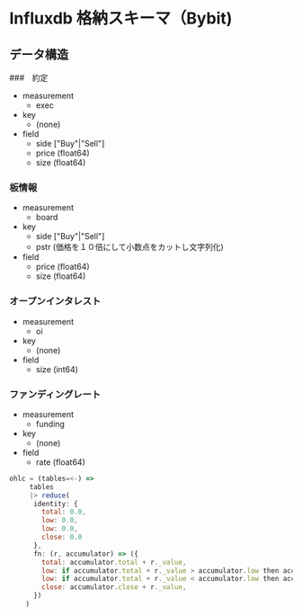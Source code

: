 # Influxdb 格納スキーマ（Bybit)

## データ構造

###　約定

* measurement
  - exec
* key
  - (none)
* field
  - side   ["Buy"|"Sell"]
  - price  (float64)
  - size   (float64)


### 板情報
* measurement
  - board
* key
  - side   ["Buy"|"Sell"]
  - pstr  (価格を１０倍にして小数点をカットし文字列化)
* field 
  - price  (float64)
  - size   (float64)

### オープンインタレスト

* measurement 
  - oi
* key
  - (none)
* field
  - size   (int64)

### ファンディングレート

* measurement
   - funding
* key
  - (none)
* field 
  - rate   (float64)



```javascript
ohlc = (tables=<-) =>
     tables     
     |> reduce(
      identity: {
        total: 0.0,
        low: 0.0,
        low: 0.0,
        close: 0.0
      },
      fn: (r, accumulator) => ({
        total: accumulator.total + r._value,
        low: if accumulator.total + r._value > accumulator.low then accumulator.total + r._value else accumulator.low,
        low: if accumulator.total + r._value < accumulator.low then accumulator.total + r._value else accumulator.low,
        close: accumulator.close + r._value,
      })
    )
```